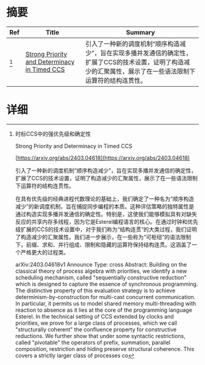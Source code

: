 # 摘要

| Ref | Title | Summary |
| --- | --- | --- |
| [^1] | [Strong Priority and Determinacy in Timed CCS](https://arxiv.org/abs/2403.04618) | 引入了一种新的调度机制“顺序构造减少”，旨在实现多播并发通信的确定性，扩展了CCS的技术设置，证明了构造减少的汇聚属性，展示了在一些语法限制下运算符的结构连贯性。 |

# 详细

[^1]: 时标CCS中的强优先级和确定性

    Strong Priority and Determinacy in Timed CCS

    [https://arxiv.org/abs/2403.04618](https://arxiv.org/abs/2403.04618)

    引入了一种新的调度机制“顺序构造减少”，旨在实现多播并发通信的确定性，扩展了CCS的技术设置，证明了构造减少的汇聚属性，展示了在一些语法限制下运算符的结构连贯性。

    

    在具有优先级的经典进程代数理论的基础上，我们确定了一种名为“顺序构造减少”的新调度机制，旨在捕捉同步编程的本质。这种评估策略的独特属性是通过构造实现多播并发通信的确定性。特别是，这使我们能够模拟具有对缺失反应的共享内存多线程，因为它是Esterel编程语言的核心。在通过时钟和优先级扩展的CCS的技术设置中，对于我们称为“结构连贯”的大类过程，我们证明了构造减少的汇聚属性。我们进一步展示，在一些称为“可枢纽”的语法限制下，前缀、求和、并行组成、限制和隐藏的运算符保持结构连贯。这涵盖了一个严格更大的过程类。

    arXiv:2403.04618v1 Announce Type: cross  Abstract: Building on the classical theory of process algebra with priorities, we identify a new scheduling mechanism, called "sequentially constructive reduction" which is designed to capture the essence of synchronous programming. The distinctive property of this evaluation strategy is to achieve determinism-by-construction for multi-cast concurrent communication. In particular, it permits us to model shared memory multi-threading with reaction to absence as it lies at the core of the programming language Esterel. In the technical setting of CCS extended by clocks and priorities, we prove for a large class of processes, which we call "structurally coherent" the confluence property for constructive reductions. We further show that under some syntactic restrictions, called "pivotable" the operators of prefix, summation, parallel composition, restriction and hiding preserve structural coherence. This covers a strictly larger class of processes co
    


